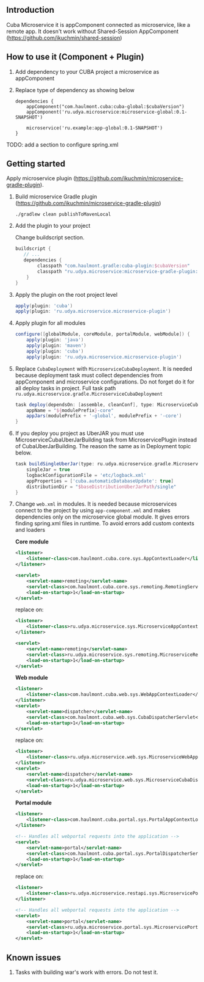 ## Introduction

Cuba Microservice it is appComponent connected as microservice, like a remote app.
It doesn't work without Shared-Session AppComponent (https://github.com/ikuchmin/shared-session)

## How to use it (Component + Plugin) 

1. Add dependency to your CUBA project a microservice as appComponent

2. Replace type of dependency as showing below
    ```
    dependencies {
        appComponent("com.haulmont.cuba:cuba-global:$cubaVersion")
        appComponent('ru.udya.microservice:microservice-global:0.1-SNAPSHOT')
    
        microservice('ru.example:app-global:0.1-SNAPSHOT')
    }
    ``` 

TODO: add a section to configure spring.xml 

## Getting started

Apply microservice plugin (https://github.com/ikuchmin/microservice-gradle-plugin).

1. Build microservice Gradle plugin (https://github.com/ikuchmin/microservice-gradle-plugin)
   ```shell script
   ./gradlew clean publishToMavenLocal
   ```
   
2. Add the plugin to your project
   
   Change buildscript section.
   ```groovy
   buildscript {
      // ...  
      dependencies {
           classpath "com.haulmont.gradle:cuba-plugin:$cubaVersion"
           classpath "ru.udya.microservice:microservice-gradle-plugin:1.0-SNAPSHOT"
       }
   }
   ```
   
3. Apply the plugin on the root project level
   ```groovy
   apply(plugin: 'cuba')
   apply(plugin: 'ru.udya.microservice.microservice-plugin')
   ```
   
4. Apply plugin for all modules
   ```groovy
   configure([globalModule, coreModule, portalModule, webModule]) {
       apply(plugin: 'java')
       apply(plugin: 'maven')
       apply(plugin: 'cuba')
       apply(plugin: 'ru.udya.microservice.microservice-plugin')
   ```
   
5. Replace `CubaDeployment` with `MicroserviceCubaDeployment`. It is needed because
   deployment task must collect dependencies from appComponent and microservice
   configurations. Do not forget do it for all deploy tasks in project. Full task
   path `ru.udya.microservice.gradle.MicroserviceCubaDeployment`
   ```groovy
   task deploy(dependsOn: [assemble, cleanConf], type: MicroserviceCubaDeployment) {
       appName = "${modulePrefix}-core"
       appJars(modulePrefix + '-global', modulePrefix + '-core')
   }
   ```

6. If you deploy you project as UberJAR you must use MicroserviceCubaUberJarBuilding
   task from MicroservicePlugin instead of CubaUberJarBuilding. The reason the same as
   in Deployment topic below.
   ```groovy
   task buildSingleUberJar(type: ru.udya.microservice.gradle.MicroserviceCubaUberJarBuilding) {
       singleJar = true
       logbackConfigurationFile = 'etc/logback.xml'
       appProperties = ['cuba.automaticDatabaseUpdate': true]
       distributionDir = "$baseDistributionUberJarPath/single"
   }
   ```
   
7. Change `web.xml` in modules. It is needed because microservices connect to the
   project by using `app-component.xml` and makes dependencies only on the microservice
   global module. It gives errors finding spring.xml files in runtime. To avoid errors
   add custom contexts and loaders

    **Core module**
    ```xml
    <listener>
        <listener-class>com.haulmont.cuba.core.sys.AppContextLoader</listener-class>
    </listener>
    
    <servlet>
        <servlet-name>remoting</servlet-name>
        <servlet-class>com.haulmont.cuba.core.sys.remoting.RemotingServlet</servlet-class>
        <load-on-startup>1</load-on-startup>
    </servlet>
    ```
    
    replace on:
    ```xml
    <listener>
        <listener-class>ru.udya.microservice.sys.MicroserviceAppContextLoader</listener-class>
    </listener>
    
    <servlet>
        <servlet-name>remoting</servlet-name>
        <servlet-class>ru.udya.microservice.sys.remoting.MicroserviceRemotingServlet</servlet-class>
        <load-on-startup>1</load-on-startup>
    </servlet>
    ```
    
    **Web module**
    ```xml
    <listener>
        <listener-class>com.haulmont.cuba.web.sys.WebAppContextLoader</listener-class>
    </listener>
    <servlet>
        <servlet-name>dispatcher</servlet-name>
        <servlet-class>com.haulmont.cuba.web.sys.CubaDispatcherServlet</servlet-class>
        <load-on-startup>1</load-on-startup>
    </servlet>
    ```
    
    replace on:
    ```xml
    <listener>
        <listener-class>ru.udya.microservice.web.sys.MicroserviceWebAppContextLoader</listener-class>
    </listener>
    <servlet>
        <servlet-name>dispatcher</servlet-name>
        <servlet-class>ru.udya.microservice.web.sys.MicroserviceCubaDispatcherServlet</servlet-class>
        <load-on-startup>1</load-on-startup>
    </servlet>
    ```
    
    **Portal module**
    ```xml
    <listener>
        <listener-class>com.haulmont.cuba.portal.sys.PortalAppContextLoader</listener-class>
    </listener>
    
    <!-- Handles all webportal requests into the application -->
    <servlet>
        <servlet-name>portal</servlet-name>
        <servlet-class>com.haulmont.cuba.portal.sys.PortalDispatcherServlet</servlet-class>
        <load-on-startup>1</load-on-startup>
    </servlet>
    ```
    
    replace on:
    ```xml
    <listener>
        <listener-class>ru.udya.microservice.restapi.sys.MicroservicePortalAppContextLoader</listener-class>
    </listener>
    
    <!-- Handles all webportal requests into the application -->
    <servlet>
        <servlet-name>portal</servlet-name>
        <servlet-class>ru.udya.microservice.portal.sys.MicroservicePortalDispatcherServlet</servlet-class>
        <load-on-startup>1</load-on-startup>
    </servlet>
    ```

## Known issues

1. Tasks with building war's work with errors. Do not test it.  